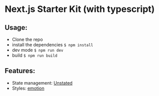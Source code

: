 # Next.js Starter Kit (with typescript)

## Usage:

- Clone the repo
- install the dependencies `$ npm install`
- dev mode `$ npm run dev`
- build `$ npm run build`

## Features:

- State management: [Unstated](https://github.com/jamiebuilds/unstated)
- Styles: [emotion](https://github.com/emotion-js/emotion)
